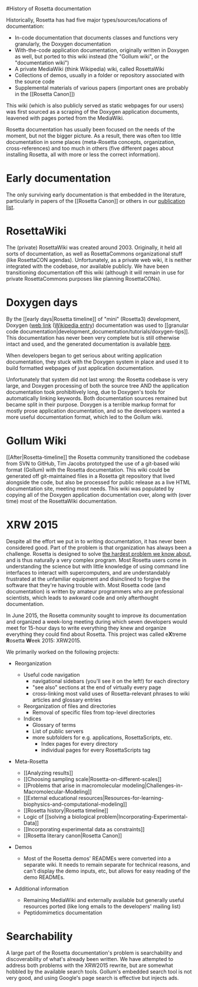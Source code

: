 #History of Rosetta documentation

Historically, Rosetta has had five major types/sources/locations of documentation:
* In-code documentation that documents classes and functions very granularly, the Doxygen documentation
* With-the-code application documentation, originally written in Doxygen as well, but ported to this wiki instead (the "Gollum wiki", or the "documentation wiki")
* A private MediaWiki (think Wikipedia) wiki, called RosettaWiki
* Collections of demos, usually in a folder or repository associated with the source code
* Supplemental materials of various papers (important ones are probably in the [[Rosetta Canon]])

This wiki (which is also publicly served as static webpages for our users) was first sourced as a scraping of the Doxygen application documents, leavened with pages ported from the MediaWiki.

Rosetta documentation has usually been focused on the needs of the moment, but not the bigger picture.  As a result, there was often too little documentation in some places (meta-Rosetta concepts, organization, cross-references) and too much in others (five different pages about installing Rosetta, all with more or less the correct information).

Early documentation
===================
The only surviving early documentation is that embedded in the literature, particularly in papers of the [[Rosetta Canon]] or others in our [publication list](http://www.rosettacommons.org/about/pubs).

RosettaWiki
===========
The (private) RosettaWiki was created around 2003. Originally, it held all sorts of documentation, as well as RosettaCommons organizational stuff (like RosettaCON agendas). Unfortunately, as a private web wiki, it is neither integrated with the codebase, nor available publicly. We have been transitioning documentation off this wiki (although it will remain in use for private RosettaCommons purposes like planning RosettaCONs).

Doxygen days
============
By the [[early days|Rosetta timeline]] of "mini" (Rosetta3) development, Doxygen ([web link](http://www.doxygen.org) ([Wikipedia entry](http://en.wikipedia.org/wiki/Doxygen)) documentation was used to [[granular code documentation|development_documentation/tutorials/doxygen-tips]].
This documentation has never been very complete but is still otherwise intact and used, and the generated documentation is available [here](http://www.rosettacommons.org/manuals/latest/main/).

When developers began to get serious about writing application documentation, they stuck with the Doxygen system in place and used it to build formatted webpages of just application documentation.

Unfortunately that system did not last wrong: the Rosetta codebase is very large, and Doxygen processing of both the source tree AND the application documentation took prohibitively long, due to Doxygen's tools for automatically linking keywords.
Both documentation sources remained but became split in their purpose.
Doxygen is a terrible markup format for mostly prose application documentation, and so the developers wanted a more useful documentation format, which led to the Gollum wiki.

Gollum Wiki
===========
[[After|Rosetta-timeline]] the Rosetta community transitioned the codebase from SVN to GitHub, Tim Jacobs prototyped the use of a git-based wiki format (Gollum) with the Rosetta documentation. This wiki could be generated off git-maintained files in a Rosetta git repository that lived alongside the code, but also be processed for public release as a live HTML documentation site, meeting most needs. This wiki was populated by copying all of the Doxygen application documentation over, along with (over time) most of the RosettaWiki documentation.

XRW 2015
==========
Despite all the effort we put in to writing documentation, it has never been considered good. Part of the problem is that organization has always been a challenge. 
Rosetta is designed to solve [the hardest problem we know about](http://xkcd.com/1430), and is thus naturally a very complex program. 
Most Rosetta users come in understanding the science but with little knowledge of using command line interfaces to interact with supercomputers, and are understandably frustrated at the unfamiliar equipment and disinclined to forgive the software that they're having trouble with. 
Most Rosetta code (and documentation) is written by amateur programmers who are professional scientists, which leads to awkward code and only afterthought documentation.

In June 2015, the Rosetta community sought to improve its documentation and organized a week-long meeting during which seven developers would meet for 15-hour days to write everything they knew and organize everything they could find about Rosetta. 
This project was called e**X**treme **R**osetta **W**eek 2015: XRW2015.

We primarily worked on the following projects:
* Reorganization
	* Useful code navigation
		* navigational sidebars (you'll see it on the left!) for each directory
		* "see also" sections at the end of virtually every page
		* cross-linking most valid uses of Rosetta-relevant phrases to wiki articles and glossary entries
	* Reorganization of files and directories
		* Removal of specific files from top-level directories
	* Indices
		* Glossary of terms
		* List of public servers
		* more subfolders for e.g. applications, RosettaScripts, etc.
			* Index pages for every directory
			* individual pages for every RosettaScripts tag

* Meta-Rosetta
	* [[Analyzing results]]
	* [[Choosing sampling scale|Rosetta-on-different-scales]]
	* [[Problems that arise in macromolecular modeling|Challenges-in-Macromolecular-Modeling]]
	* [[External educational resources|Resources-for-learning-biophysics-and-computational-modeling]]
	* [[Rosetta history|Rosetta timeline]]
	* Logic of [[solving a biological problem|Incorporating-Experimental-Data]]
	* [[Incorporating experimental data as constraints]]
	* [[Rosetta literary canon|Rosetta Canon]]

* Demos
	* Most of the Rosetta demos' READMEs were converted into a separate wiki. It needs to remain separate for technical reasons, and can't display the demo inputs, etc, but allows for easy reading of the demo READMEs.

* Additional information
	* Remaining MediaWiki and externally available but generally useful resources ported (like long emails to the developers' mailing list)
	* Peptidomimetics documentation

Searchability
=============
A large part of the Rosetta documentation's problem is searchability and discoverability of what's already been written. 
We have attempted to address both problems with the XRW2015 rewrite, but are somewhat hobbled by the available search tools. 
Gollum's embedded search tool is not very good, and using Google's page search is effective but injects ads.

<!-- Hidden HTML Keywords for Searchability
History
Documentation
XRW
Wiki
Wikipedia
Wikimedia
Doxygen
RosettaWiki
//-->
